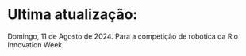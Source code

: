 # Ultima atualização:
Domingo, 11 de Agosto de 2024. Para a competição de robótica da Rio Innovation Week.
